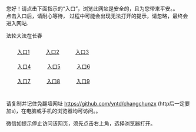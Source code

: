 您好！请点击下面指示的“入口”，浏览此网站是安全的，且为您带来平安。。 <br/>
点击入口后，请耐心等待， 过程中可能会出现无法打开的提示，请忽略，最终会进入网站. </br>

法轮大法在长春<br/>
<div style="padding:10px"><a style="margin:20px" target="_blank" href="https://d3dtgwq90cgjw9.cloudfront.net/2Qpsp?izftqvh" id="ccLink1" rel="nofollow">入口1</a> <a target="_blank" style="margin:20px" href="https://djldin1j8anz4.cloudfront.net/2Qpsp?uzpxpl" id="ccLink2" rel="nofollow">入口2</a> <a style="margin:20px" target="_blank" href="https://dxrro04t5qp5b.cloudfront.net/2Qpsp?kiisdaqj" id="ccLink3" rel="nofollow">入口3</a></div>

<div style="padding:10px" ><a style="margin:20px" target="_blank" href="https://d3dtgwq90cgjw9.cloudfront.net/2Qpsp?izftqvh" id="ccLink4" rel="nofollow">入口4</a> <a style="margin:20px" href="https://djldin1j8anz4.cloudfront.net/2Qpsp?uzpxpl" target="_blank" id="ccLink5" rel="nofollow">入口5</a> <a style="margin:20px" href="https://dxrro04t5qp5b.cloudfront.net/2Qpsp?kiisdaqj" target="_blank" id="ccLink6" rel="nofollow">入口6</a></div>

<div style="padding:10px"><a style="margin:20px" target="_blank" href="https://d3dtgwq90cgjw9.cloudfront.net/2Qpsp?izftqvh" id="ccLink7" rel="nofollow">入口7</a> <a style="margin:20px" href="https://djldin1j8anz4.cloudfront.net/2Qpsp?uzpxpl" target="_blank" id="ccLink8" rel="nofollow">入口8</a> <a style="margin:20px" target="_blank" href="https://dxrro04t5qp5b.cloudfront.net/2Qpsp?kiisdaqj" id="ccLink9" rel="nofollow">入口9</a></div>

<br/>



请复制并记住免翻墙网址 https://github.com/yntd/changchunzx (http后一定要加s)，在电脑或手机的浏览器均可访问。。<br/>

微信如提示停止访问该网页，须先点击右上角，选择浏览器打开。
